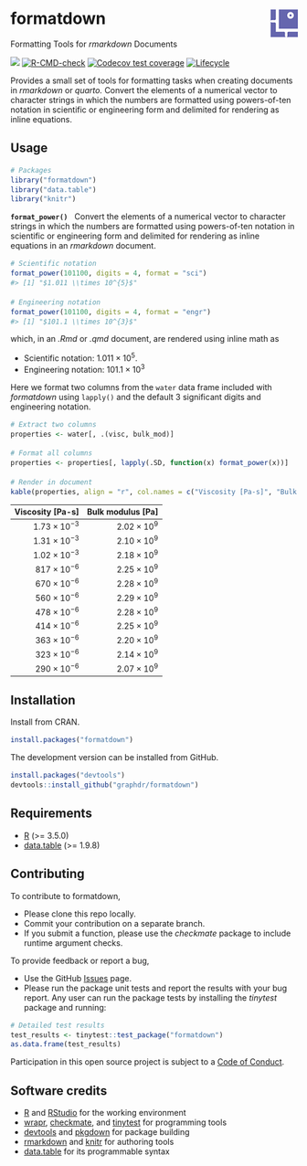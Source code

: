 
<!-- Edit README.Rmd (not README.md) -->

# formatdown <img src="man/figures/logo.png" align="right">

Formatting Tools for *rmarkdown* Documents

<!-- badges: start -->

[![](https://www.r-pkg.org/badges/version/formatdown)](https://cran.r-project.org/package=formatdown)
[![R-CMD-check](https://github.com/graphdr/formatdown/actions/workflows/check-standard.yaml/badge.svg)](https://github.com/graphdr/formatdown/actions/workflows/check-standard.yaml)
[![Codecov test
coverage](https://codecov.io/gh/graphdr/formatdown/branch/main/graph/badge.svg)](https://app.codecov.io/gh/graphdr/formatdown?branch=main)
[![Lifecycle](https://img.shields.io/badge/lifecycle-experimental-orange.svg)](https://lifecycle.r-lib.org/articles/stages.html#experimental)
<!-- badges: end -->

Provides a small set of tools for formatting tasks when creating
documents in *rmarkdown* or *quarto.* Convert the elements of a
numerical vector to character strings in which the numbers are formatted
using powers-of-ten notation in scientific or engineering form and
delimited for rendering as inline equations.

## Usage

``` r
# Packages
library("formatdown")
library("data.table")
library("knitr")
```

**`format_power()`**   Convert the elements of a numerical vector to
character strings in which the numbers are formatted using powers-of-ten
notation in scientific or engineering form and delimited for rendering
as inline equations in an *rmarkdown* document.

``` r
# Scientific notation
format_power(101100, digits = 4, format = "sci")
#> [1] "$1.011 \\times 10^{5}$"

# Engineering notation
format_power(101100, digits = 4, format = "engr")
#> [1] "$101.1 \\times 10^{3}$"
```

which, in an *.Rmd* or *.qmd* document, are rendered using inline math
as

- Scientific notation: $1.011 \times 10^{5}$.
- Engineering notation: $101.1 \times 10^{3}$

Here we format two columns from the `water` data frame included with
*formatdown* using `lapply()` and the default 3 significant digits and
engineering notation.

``` r
# Extract two columns
properties <- water[, .(visc, bulk_mod)]

# Format all columns
properties <- properties[, lapply(.SD, function(x) format_power(x))]

# Render in document
kable(properties, align = "r", col.names = c("Viscosity [Pa-s]", "Bulk modulus [Pa]"))
```

|    Viscosity \[Pa-s\] |  Bulk modulus \[Pa\] |
|----------------------:|---------------------:|
| $1.73 \times 10^{-3}$ | $2.02 \times 10^{9}$ |
| $1.31 \times 10^{-3}$ | $2.10 \times 10^{9}$ |
| $1.02 \times 10^{-3}$ | $2.18 \times 10^{9}$ |
|  $817 \times 10^{-6}$ | $2.25 \times 10^{9}$ |
|  $670 \times 10^{-6}$ | $2.28 \times 10^{9}$ |
|  $560 \times 10^{-6}$ | $2.29 \times 10^{9}$ |
|  $478 \times 10^{-6}$ | $2.28 \times 10^{9}$ |
|  $414 \times 10^{-6}$ | $2.25 \times 10^{9}$ |
|  $363 \times 10^{-6}$ | $2.20 \times 10^{9}$ |
|  $323 \times 10^{-6}$ | $2.14 \times 10^{9}$ |
|  $290 \times 10^{-6}$ | $2.07 \times 10^{9}$ |

## Installation

Install from CRAN.

``` r
install.packages("formatdown")
```

The development version can be installed from GitHub.

``` r
install.packages("devtools")
devtools::install_github("graphdr/formatdown")
```

## Requirements

- <a href="https://www.r-project.org/" target="_blank">R</a> (\>= 3.5.0)
- <a href="https://rdatatable.gitlab.io/data.table/"
  target="_blank">data.table</a> (\>= 1.9.8)

## Contributing

To contribute to formatdown,

- Please clone this repo locally.  
- Commit your contribution on a separate branch.
- If you submit a function, please use the *checkmate* package to
  include runtime argument checks.

To provide feedback or report a bug,

- Use the GitHub <a href="https://github.com/graphdr/formatdown/issues">
  Issues</a> page.
- Please run the package unit tests and report the results with your bug
  report. Any user can run the package tests by installing the
  *tinytest* package and running:

``` r
# Detailed test results
test_results <- tinytest::test_package("formatdown")
as.data.frame(test_results)
```

Participation in this open source project is subject to a [Code of
Conduct](https://graphdr.github.io/formatdown/CONDUCT.html).

## Software credits

- [R](https://www.r-project.org/) and [RStudio](https://posit.co/) for
  the working environment
- [wrapr](https://CRAN.R-project.org/package=wrapr),
  [checkmate](https://CRAN.R-project.org/package=checkmate), and
  [tinytest](https://CRAN.R-project.org/package=tinytest) for
  programming tools
- [devtools](https://CRAN.R-project.org/package=devtools) and
  [pkgdown](https://CRAN.R-project.org/package=pkgdown) for package
  building
- [rmarkdown](https://CRAN.R-project.org/package=rmarkdown) and
  [knitr](https://CRAN.R-project.org/package=knitr) for authoring tools
- [data.table](https://CRAN.R-project.org/package=data.table) for its
  programmable syntax
